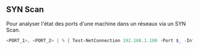 
## __SYN Scan__

Pour analyser l'état des ports d'une machine dans un réseaux via un SYN Scan.

```powershell
<PORT_1>, <PORT_2> | % { Test-NetConnection 192.168.1.100 -Port $_ -InformationLevel Detailed -Verbose }
```